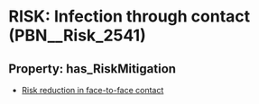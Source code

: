 # RISK: __Infection through contact__ (PBN__Risk_2541)

## Property: has_RiskMitigation

* [Risk reduction in face-to-face contact](PBN__Mitigation_367)

